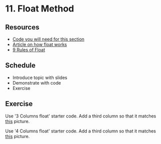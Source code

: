 # 11. Float Method

## Resources
- [Code you will need for this section](/assets/exercises/03/code)
- [Article on how float works](https://www.hongkiat.com/blog/css-floats/)
- [9 Rules of Float](https://designshack.net/articles/css/everything-you-never-knew-about-css-floats/)

## Schedule

- Introduce topic with slides
- Demonstrate with code
- Exercise

## Exercise
Use '3 Columns float' starter code. Add a third column so that it matches 
[this](/assets/exercises/03/01.png) picture.

Use '4 Columns float' starter code. Add a third column so that it matches 
[this](/assets/exercises/03/02.png) picture.
